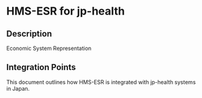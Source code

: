 # HMS-ESR for jp-health

## Description

Economic System Representation

## Integration Points

This document outlines how HMS-ESR is integrated with jp-health systems in Japan.
